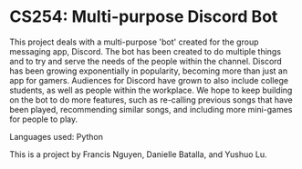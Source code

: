 # CS254: Multi-purpose Discord Bot
This project deals with a multi-purpose 'bot' created for the group messaging app, Discord. The bot has been created to do multiple things and to try and serve the needs of the people within the channel. Discord has been growing exponentially in popularity, becoming more than just an app for gamers. Audiences for Discord have grown to also include college students, as well as people within the workplace. We hope to keep building on the bot to do more features, such as re-calling previous songs that have been played, recommending similar songs, and including more mini-games for people to play.

Languages used: Python

This is a project by Francis Nguyen, Danielle Batalla, and Yushuo Lu.
